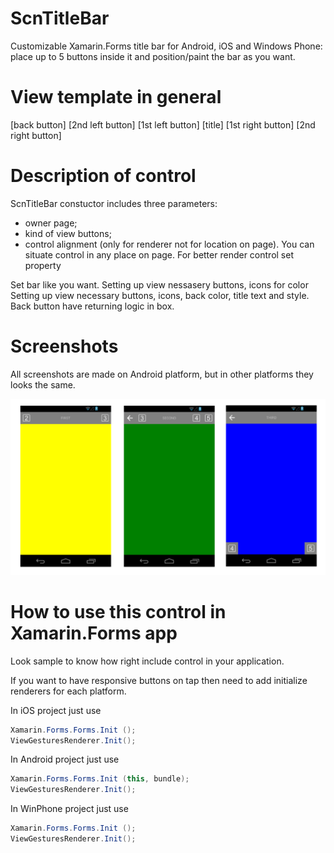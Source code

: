 ScnTitleBar
======================
Customizable Xamarin.Forms title bar for Android, iOS and Windows Phone: place up to 5 buttons inside it and position/paint the bar as you want.

View template in general
===========================================
[back button]     [2nd left button]     [1st left button]     [title]     [1st right button]     [2nd right button]

Description of control
===========================================
ScnTitleBar constuctor includes three parameters:
- owner page;
- kind of view buttons;
- control alignment (only for renderer not for location on page).
You can situate control in any place on page. For better render control set property

Set bar like you want. Setting up view nessasery buttons, icons for color
Setting up view necessary buttons, icons, back color, title text and style.
Back button have returning logic in box.

Screenshots
===========================================
All screenshots are made on Android platform, but in other platforms they looks the same.

![Main](Screenshots/Droid/SampleTitleBar.png)

How to use this control in Xamarin.Forms app
===========================================
Look sample to know how right include control in your application.

If you want to have responsive buttons on tap then need to add initialize renderers for each platform.

In iOS project just use
```cs
Xamarin.Forms.Forms.Init ();
ViewGesturesRenderer.Init();
```
In Android project just use
```cs
Xamarin.Forms.Forms.Init (this, bundle);
ViewGesturesRenderer.Init();
```
In WinPhone project just use
```cs
Xamarin.Forms.Forms.Init ();
ViewGesturesRenderer.Init();
```